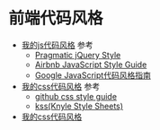 # 前端代码风格
* [我的js代码风格](https://github.com/iamjoel/front-end-resource/blob/master/coding-style/javascript-style.md) 参考
	* [Pragmatic jQuery Style](https://github.com/modulejs/pragmatic-jquery/blob/master/README.md)
	* [Airbnb JavaScript Style Guide](https://github.com/airbnb/javascript)
	* [Google JavaScript代码风格指南](http://chajn.org/jsguide/javascriptguide.html)
* [我的css代码风格](https://github.com/iamjoel/front-end-resource/blob/master/coding-style/css-style.md) 参考
	* [github css style guide](https://github.com/styleguide/css)
	* [kss(Knyle Style Sheets)](https://github.com/kneath/kss)
* [我的css代码风格](https://github.com/iamjoel/front-end-resource/blob/master/coding-style/html-style.md)
